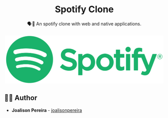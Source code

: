 <h1 align="center">
  <strong>Spotify Clone</strong>
</h1>

<p align="center">
🗣👥 An spotify clone with web and native applications.
</p>

<h3 align="center">
  <img alt="Spotify" 
    src="./logo.png?raw=true" width="500px"/>
</h3>

## 🙋‍♂️ Author

- **Joalison Pereira** - [joalisonpereira](https://github.com/joalisonpereira)
